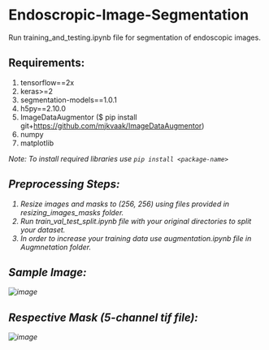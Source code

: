 # Endoscropic-Image-Segmentation

Run training_and_testing.ipynb file for segmentation of endoscopic images.

## Requirements:
1. tensorflow==2x
2. keras>=2
3. segmentation-models==1.0.1
4. h5py==2.10.0
5. ImageDataAugmentor ($ pip install git+https://github.com/mjkvaak/ImageDataAugmentor)
6. numpy
7. matplotlib

<i>Note:<i> To install required libraries use `pip install <package-name>`

## Preprocessing Steps:
1. Resize images and masks to (256, 256) using files provided in resizing_images_masks folder.
2. Run train_val_test_split.ipynb file with your original directories to split your dataset.
3. In order to increase your training data use augmentation.ipynb file in Augmnetation folder.

## Sample Image:
![image](https://user-images.githubusercontent.com/33062012/132995576-fdb38d5d-c6fa-4e13-ad08-c69127282938.png)

## Respective Mask (5-channel tif file):
![image](https://user-images.githubusercontent.com/33062012/132995602-dd41afa6-6ff8-4932-be02-74a01942dd2a.png)
